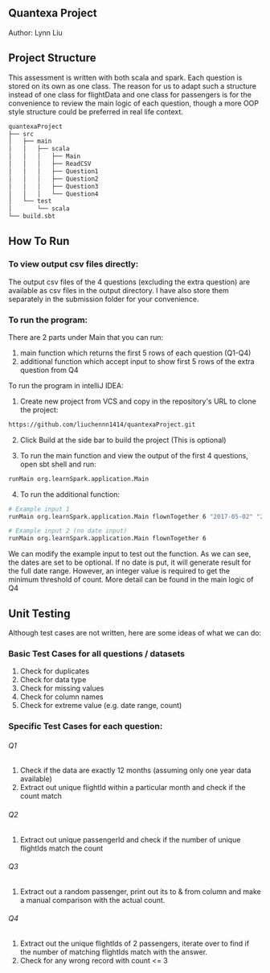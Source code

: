 Quantexa Project 
---
Author: Lynn Liu 

## Project Structure
This assessment is written with both scala and spark. Each question is stored on its own as one class. 
The reason for us to adapt such a structure instead of one class for flightData and one class for passengers is for the convenience to review the main logic of each question, though a more OOP style structure could be preferred in real life context. 

```bash
quantexaProject
├── src
│   ├── main
│   │   ├── scala
│   │   │   ├── Main
│   │   │   ├── ReadCSV
│   │   │   ├── Question1
│   │   │   ├── Question2
│   │   │   ├── Question3
│   │   │   └── Question4
│   └── test
│       └── scala
└── build.sbt
```

## How To Run 
### To view output csv files directly: 
The output csv files of the 4 questions (excluding the extra question) are available as csv files in the output directory. I have also store them separately in the submission folder for your convenience. 

### To run the program: 
There are 2 parts under Main that you can run: 
1. main function which returns the first 5 rows of each question (Q1-Q4)
2. additional function which accept input to show first 5 rows of the extra question from Q4 

To run the program in intelliJ IDEA: 
1. Create new project from VCS and copy in the repository's URL to clone the project: 
```bash
https://github.com/liuchennn1414/quantexaProject.git
```

2. Click Build at the side bar to build the project (This is optional)

3. To run the main function and view the output of the first 4 questions, open sbt shell and run: 
```bash
runMain org.learnSpark.application.Main
```

4. To run the additional function: 

```bash
# Example input 1
runMain org.learnSpark.application.Main flownTogether 6 "2017-05-02" "2017-11-11"
```

```bash
# Example input 2 (no date input)
runMain org.learnSpark.application.Main flownTogether 6 
```
We can modify the example input to test out the function. 
As we can see, the dates are set to be optional. If no date is put, it will generate result for the full date range. However, an integer value is required to get the minimum threshold of count. More detail can be found in the main logic of Q4

## Unit Testing 
Although test cases are not written, here are some ideas of what we can do:
### Basic Test Cases for all questions / datasets
1. Check for duplicates 
2. Check for data type
3. Check for missing values 
4. Check for column names 
5. Check for extreme value (e.g. date range, count)

### Specific Test Cases for each question: 
###### Q1 
1. Check if the data are exactly 12 months (assuming only one year data available)
2. Extract out unique flightId within a particular month and check if the count match
###### Q2
1. Extract out unique passengerId and check if the number of unique flightIds match the count
###### Q3
1. Extract out a random passenger, print out its to & from column and make a manual comparison with the actual count. 
###### Q4
1. Extract out the unique flightIds of 2 passengers, iterate over to find if the number of matching flightIds match with the answer. 
2. Check for any wrong record with count <= 3 



